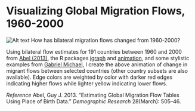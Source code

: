 Visualizing Global Migration Flows, 1960-2000
=============================================

![Alt text](https://www.dropbox.com/s/umcauutxiwhpdcz/bilateral%20flows%2C%201960-2000.gif)
How has bilateral migration flows changed from 1960-2000? 

Using bilateral flow estimates for 191 countries between 1960 and 2000 from [Abel (2013)](http://www.demographic-research.org/volumes/vol28/18/), the R packages [igraph](http://igraph.sourceforge.net/) and [animation](http://cran.r-project.org/web/packages/animation/index.html), and some stylistic examples from [Gabriel Michael](http://topromotetheprogress.wordpress.com/2013/11/17/visualizing-negotiating-positions-in-the-tpp-ip-chapter/), I create the above animation of change in migrant flows between selected countries (other country subsets are also available). Edge colors are weighted by color with darker red edges indicating higher flows while lighter yellow indicating lower flows.

*Reference*
Abel, Guy J. 2013. “Estimating Global Migration Flow Tables Using Place of Birth Data.” *Demographic Research* 28(March): 505–46.
